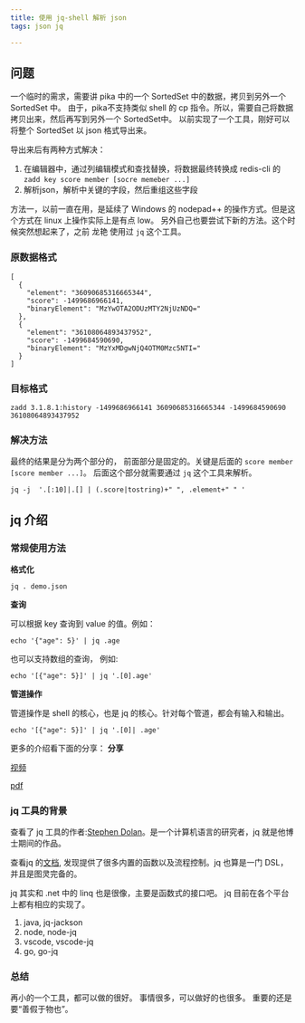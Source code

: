 ```yaml
---
title: 使用 jq-shell 解析 json
tags: json jq

---
```



## 问题

一个临时的需求，需要讲 pika 中的一个 SortedSet 中的数据，拷贝到另外一个 SortedSet 中。
由于，pika不支持类似 shell 的 cp 指令。所以，需要自己将数据拷贝出来，然后再写到另外一个 SortedSet中。
以前实现了一个工具，刚好可以将整个 SortedSet 以 json 格式导出来。
<!--more-->

导出来后有两种方式解决：

1. 在编辑器中，通过列编辑模式和查找替换，将数据最终转换成 redis-cli 的 `zadd key score member [socre memeber ...]`
2. 解析json，解析中关键的字段，然后重组这些字段

方法一，以前一直在用，是延续了 Windows 的 nodepad++ 的操作方式。但是这个方式在 linux 上操作实际上是有点 low。
另外自己也要尝试下新的方法。这个时候突然想起来了，之前 龙艳 使用过 `jq` 这个工具。

### 原数据格式
```
[
  {
    "element": "36090685316665344",
    "score": -1499686966141,
    "binaryElement": "MzYwOTA2ODUzMTY2NjUzNDQ="
  },
  {
    "element": "36108064893437952",
    "score": -1499684590690,
    "binaryElement": "MzYxMDgwNjQ4OTM0Mzc5NTI="
  }
]
```

### 目标格式
```
zadd 3.1.8.1:history -1499686966141 36090685316665344 -1499684590690 36108064893437952
```

### 解决方法

最终的结果是分为两个部分的， 前面部分是固定的。关键是后面的  `score member [score member ...]`。 后面这个部分就需要通过 `jq` 这个工具来解析。 

```
jq -j  '.[:10]|.[] | (.score|tostring)+" ", .element+" " '
```
## jq 介绍

### 常规使用方法

**格式化**

```
jq . demo.json
```

**查询**

可以根据 key 查询到 value 的值。例如：

```
echo '{"age": 5}' | jq .age
```

也可以支持数组的查询， 例如:

```
echo '[{"age": 5}]' | jq '.[0].age'

```

**管道操作**

管道操作是 shell 的核心，也是 jq 的核心。针对每个管道，都会有输入和输出。

```
echo '[{"age": 5}]' | jq '.[0]| .age'

```
更多的介绍看下面的分享：
**分享**

[视频](http://softeng.oicr.on.ca/bob_tiernay/2017/02/13/JSON-Like-a-Boss-with-jq/)

[pdf](/assets/attach/jq-likeaboss-170131184639.pdf)

### jq 工具的背景

查看了 jq 工具的作者:[Stephen Dolan](http://stedolan.net/about/)。是一个计算机语言的研究者，jq 就是他博士期间的作品。

查看jq 的[文档](https://stedolan.github.io/jq/manual/), 发现提供了很多内置的函数以及流程控制。jq 也算是一门 DSL， 并且是图灵完备的。

jq 其实和 .net 中的 linq 也是很像，主要是函数式的接口吧。 jq 目前在各个平台上都有相应的实现了。

1. java, jq-jackson
2. node, node-jq
3. vscode, vscode-jq
4. go, go-jq

### 总结

再小的一个工具，都可以做的很好。
事情很多，可以做好的也很多。
重要的还是要“善假于物也”。

